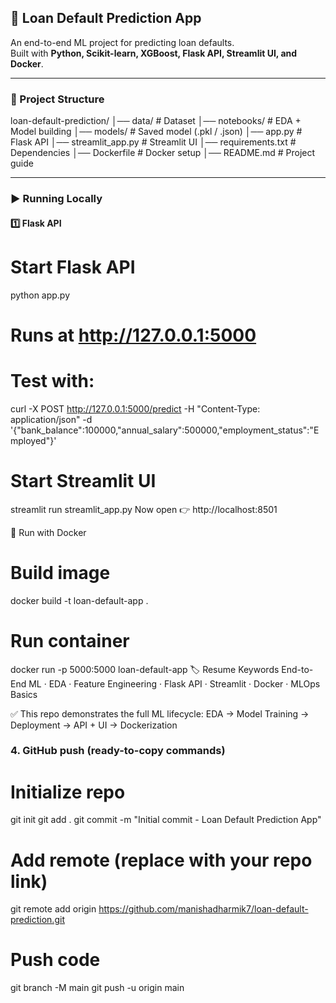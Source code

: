 ## 🚀 Loan Default Prediction App

An end-to-end ML project for predicting loan defaults.  
Built with **Python, Scikit-learn, XGBoost, Flask API, Streamlit UI, and Docker**.

---

### 📂 Project Structure
loan-default-prediction/
│── data/ # Dataset
│── notebooks/ # EDA + Model building
│── models/ # Saved model (.pkl / .json)
│── app.py # Flask API
│── streamlit_app.py # Streamlit UI
│── requirements.txt # Dependencies
│── Dockerfile # Docker setup
│── README.md # Project guide


---

### ▶️ Running Locally

#### 1️⃣ Flask API

# Start Flask API
python app.py
# Runs at http://127.0.0.1:5000
# Test with:
curl -X POST http://127.0.0.1:5000/predict 
-H "Content-Type: application/json" -d '{"bank_balance":100000,"annual_salary":500000,"employment_status":"Employed"}'

# Start Streamlit UI
streamlit run streamlit_app.py
Now open 👉 http://localhost:8501

🐳 Run with Docker

# Build image
docker build -t loan-default-app .

# Run container
docker run -p 5000:5000 loan-default-app
🏷 Resume Keywords
End-to-End ML · EDA · Feature Engineering · Flask API · Streamlit · Docker · MLOps Basics

✅ This repo demonstrates the full ML lifecycle:
EDA → Model Training → Deployment → API + UI → Dockerization


### 4. GitHub push (ready-to-copy commands)

# Initialize repo
git init
git add .
git commit -m "Initial commit - Loan Default Prediction App"

# Add remote (replace with your repo link)
git remote add origin https://github.com/manishadharmik7/loan-default-prediction.git

# Push code
git branch -M main
git push -u origin main